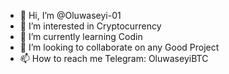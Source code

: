- 👋 Hi, I’m @Oluwaseyi-01
- 👀 I’m interested in Cryptocurrency
- 🌱 I’m currently learning Codin
- 💞️ I’m looking to collaborate on any Good Project
- 📫 How to reach me Telegram: OluwaseyiBTC

<!---
Oluwaseyi-01/Oluwaseyi-01 is a ✨ special ✨ repository because its `README.md` (this file) appears on your GitHub profile.
You can click the Preview link to take a look at your changes.
--->

